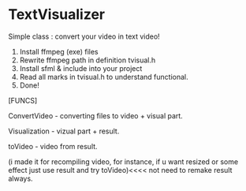 # TextVisualizer
Simple class : convert your video in text video!
1) Install ffmpeg (exe) files
2) Rewrite ffmpeg path in definition tvisual.h
3) Install sfml & include into your project
4) Read all marks in tvisual.h to understand functional.
5) Done!

[FUNCS]

ConvertVideo - converting files to video + visual part.

Visualization - vizual part + result.

toVideo - video from result.

(i made it for recompiling video, for instance, if u want resized or some effect just use result and try toVideo)<<<< not need to remake result always.



